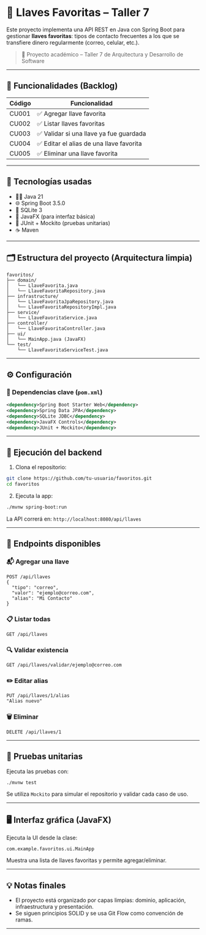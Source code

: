 # 🔐 Llaves Favoritas – Taller 7

Este proyecto implementa una API REST en Java con Spring Boot para gestionar **llaves favoritas**: tipos de contacto frecuentes a los que se transfiere dinero regularmente (correo, celular, etc.).

> 🚀 Proyecto académico – Taller 7 de Arquitectura y Desarrollo de Software

---

## 📌 Funcionalidades (Backlog)

| Código | Funcionalidad                             |
|--------|-------------------------------------------|
| CU001  | ✅ Agregar llave favorita                 |
| CU002  | ✅ Listar llaves favoritas                |
| CU003  | ✅ Validar si una llave ya fue guardada   |
| CU004  | ✅ Editar el alias de una llave favorita  |
| CU005  | ✅ Eliminar una llave favorita            |

---

## 🧱 Tecnologías usadas

- 🧑‍💻 Java 21
- 🌐 Spring Boot 3.5.0
- 🧩 SQLite 3
- 🎨 JavaFX (para interfaz básica)
- 🧪 JUnit + Mockito (pruebas unitarias)
- ☕ Maven

---

## 🗂️ Estructura del proyecto (Arquitectura limpia)

```
favoritos/
├── domain/
│   └── LlaveFavorita.java
│   └── LlaveFavoritaRepository.java
├── infrastructure/
│   └── LlaveFavoritaJpaRepository.java
│   └── LlaveFavoritaRepositoryImpl.java
├── service/
│   └── LlaveFavoritaService.java
├── controller/
│   └── LlaveFavoritaController.java
├── ui/
│   └── MainApp.java (JavaFX)
└── test/
    └── LlaveFavoritaServiceTest.java
```

---

## ⚙️ Configuración

### 🧩 Dependencias clave (`pom.xml`)

```xml
<dependency>Spring Boot Starter Web</dependency>
<dependency>Spring Data JPA</dependency>
<dependency>SQLite JDBC</dependency>
<dependency>JavaFX Controls</dependency>
<dependency>JUnit + Mockito</dependency>
```

---

## 🚀 Ejecución del backend

1. Clona el repositorio:
```bash
git clone https://github.com/tu-usuario/favoritos.git
cd favoritos
```

2. Ejecuta la app:
```bash
./mvnw spring-boot:run
```

La API correrá en: `http://localhost:8080/api/llaves`

---

## 🧪 Endpoints disponibles

### 📬 Agregar una llave

```http
POST /api/llaves
{
  "tipo": "correo",
  "valor": "ejemplo@correo.com",
  "alias": "Mi Contacto"
}
```

### 📋 Listar todas

```http
GET /api/llaves
```

### 🔍 Validar existencia

```http
GET /api/llaves/validar/ejemplo@correo.com
```

### ✏️ Editar alias

```http
PUT /api/llaves/1/alias
"Alias nuevo"
```

### 🗑️ Eliminar

```http
DELETE /api/llaves/1
```

---

## 🧪 Pruebas unitarias

Ejecuta las pruebas con:

```bash
./mvnw test
```

Se utiliza `Mockito` para simular el repositorio y validar cada caso de uso.

---

## 🖥️ Interfaz gráfica (JavaFX)

Ejecuta la UI desde la clase:

```
com.example.favoritos.ui.MainApp
```

Muestra una lista de llaves favoritas y permite agregar/eliminar.

---

## 💡 Notas finales

- El proyecto está organizado por capas limpias: dominio, aplicación, infraestructura y presentación.
- Se siguen principios SOLID y se usa Git Flow como convención de ramas.

---
